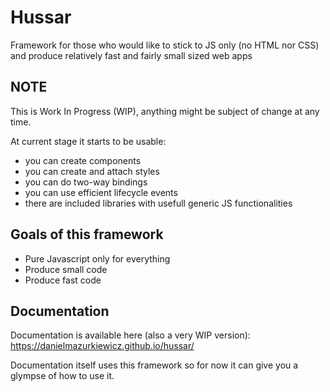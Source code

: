 # Hussar
Framework for those who would like to stick to JS only (no HTML nor CSS) and produce relatively fast and fairly small sized web apps

## NOTE
This is Work In Progress (WIP), anything might be subject of change at any time.

At current stage it starts to be usable:
* you can create components
* you can create and attach styles
* you can do two-way bindings
* you can use efficient lifecycle events
* there are included libraries with usefull generic JS functionalities

## Goals of this framework
- Pure Javascript only for everything
- Produce small code
- Produce fast code

## Documentation
Documentation is available here (also a very WIP version):
https://danielmazurkiewicz.github.io/hussar/

Documentation itself uses this framework so for now it can give you a glympse of how to use it.

